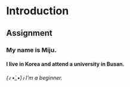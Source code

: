 # Introduction
Assignment
-


### My name is Miju.

#### I live in Korea and attend a university in Busan.

###### (ง •̀_•́)ง I'm a beginner.
